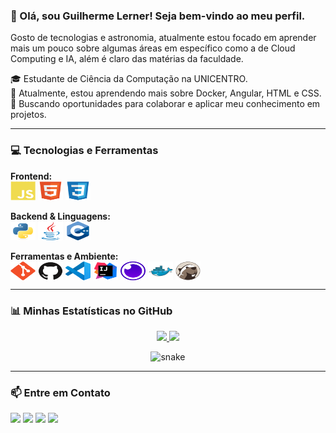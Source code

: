 ### 👋 Olá, sou Guilherme Lerner! Seja bem-vindo ao meu perfil.

<p align="left"> 
  Gosto de tecnologias e astronomia, atualmente estou focado em aprender mais um pouco sobre algumas áreas em específico como a de Cloud Computing e IA, além é claro das matérias da faculdade.
</p>

<p align="left">
  🎓 Estudante de Ciência da Computação na UNICENTRO.<br>
  🌱 Atualmente, estou aprendendo mais sobre Docker, Angular, HTML e CSS.<br>
  🎯 Buscando oportunidades para colaborar e aplicar meu conhecimento em projetos.
</p>

---

### 💻 Tecnologias e Ferramentas

<div align="left">
  <strong>Frontend:</strong><br>
  <img align="center" alt="Js" height="30" width="40" src="https://raw.githubusercontent.com/devicons/devicon/master/icons/javascript/javascript-plain.svg">
  <img align="center" alt="HTML" height="30" width="40" src="https://raw.githubusercontent.com/devicons/devicon/master/icons/html5/html5-original.svg">
  <img align="center" alt="CSS" height="30" width="40" src="https://raw.githubusercontent.com/devicons/devicon/master/icons/css3/css3-original.svg">
</div>
<br>
<div align="left">
  <strong>Backend & Linguagens:</strong><br>
  <img align="center" alt="Python" height="30" width="40" src="https://raw.githubusercontent.com/devicons/devicon/master/icons/python/python-original.svg">
  <img align="center" alt="Java" height="30" width="40" src="https://raw.githubusercontent.com/devicons/devicon/master/icons/java/java-original.svg">
  <img align="center" alt="C++" height="30" width="40" src="https://raw.githubusercontent.com/devicons/devicon/master/icons/cplusplus/cplusplus-original.svg">
</div>
<br>
<div align="left">
  <strong>Ferramentas e Ambiente:</strong><br>
  <img align="center" alt="Git" height="30" width="40" src="https://raw.githubusercontent.com/devicons/devicon/master/icons/git/git-original.svg">
  <img align="center" alt="GitHub" height="30" width="40" src="https://raw.githubusercontent.com/devicons/devicon/master/icons/github/github-original.svg">
  <img align="center" alt="VSCode" height="30" width="40" src="https://raw.githubusercontent.com/devicons/devicon/master/icons/vscode/vscode-original.svg">
  <img align="center" alt="IntelliJ" height="30" width="40" src="https://raw.githubusercontent.com/devicons/devicon/master/icons/intellij/intellij-original.svg">
  <img align="center" alt="Insomnia" height="30" width="40" src="https://raw.githubusercontent.com/devicons/devicon/master/icons/insomnia/insomnia-original.svg">
  <img align="center" alt="Docker" height="30" width="40" src="https://raw.githubusercontent.com/devicons/devicon/master/icons/docker/docker-original.svg">
  <img align="center" alt="DBeaver" height="30" width="40" src="https://raw.githubusercontent.com/devicons/devicon/master/icons/dbeaver/dbeaver-original.svg">
</div>

---

### 📊 Minhas Estatísticas no GitHub

<p align="center">
  <a href="https://github.com/guilhermelerner">
    <img height="170em" src="https://github-readme-stats.vercel.app/api?username=guilhermelerner&show_icons=true&theme=dracula&include_all_commits=true&count_private=true"/>
    <img height="170em" src="https://github-readme-stats.vercel.app/api/top-langs/?username=guilhermelerner&layout=compact&langs_count=7&theme=dracula"/>
  </a>
</p>

<p align="center">
  <img src="https://raw.githubusercontent.com/guilhermelerner/guilhermelerner/main/dist/github-contribution-grid-snake.svg" alt="snake">
</p>

---

### 📫 Entre em Contato

<p align="left">
  <a href="https://www.linkedin.com/in/guilherme-lerner-088141328/" target="_blank"><img src="https://img.shields.io/badge/-LinkedIn-%230077B5?style=for-the-badge&logo=linkedin&logoColor=white" target="_blank"></a>
  <a href = "mailto:guilerner8@gmail.com"><img src="https://img.shields.io/badge/-Gmail-%23333?style=for-the-badge&logo=gmail&logoColor=white" target="_blank"></a>
  <a href="https://www.instagram.com/guilhermelerner/" target="_blank"><img src="https://img.shields.io/badge/-Instagram-%23E4405F?style=for-the-badge&logo=instagram&logoColor=white" target="_blank"></a>
  <a href="https://www.twitch.tv/guizero77" target="_blank"><img src="https://img.shields.io/badge/Twitch-9146FF?style=for-the-badge&logo=twitch&logoColor=white" target="_blank"></a>
</p>
